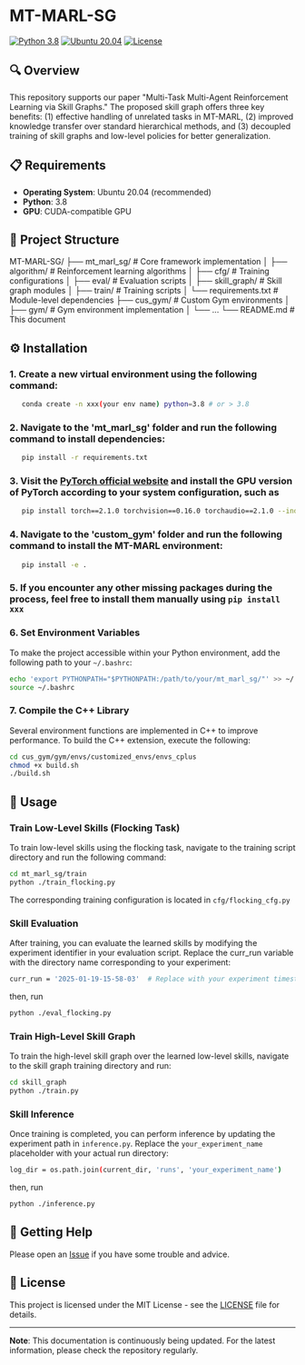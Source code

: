 # MT-MARL-SG
[![Python 3.8](https://img.shields.io/badge/python-3.8-blue.svg)](https://www.python.org/downloads/release/python-380/)
[![Ubuntu 20.04](https://img.shields.io/badge/ubuntu-20.04-orange.svg)](https://releases.ubuntu.com/20.04/)
[![License](https://img.shields.io/badge/license-MIT-green.svg)](LICENSE)

## 🔍 Overview
This repository supports our paper "Multi-Task Multi-Agent Reinforcement Learning via Skill Graphs." The proposed skill graph offers three key benefits: (1) effective handling of unrelated tasks in MT-MARL, (2) improved knowledge transfer over standard hierarchical methods, and (3) decoupled training of skill graphs and low-level policies for better generalization.

## 📋 Requirements
- **Operating System**: Ubuntu 20.04 (recommended)
- **Python**: 3.8
- **GPU**: CUDA-compatible GPU

## 📁 Project Structure
MT-MARL-SG/
├── mt_marl_sg/ # Core framework implementation
│ ├── algorithm/ # Reinforcement learning algorithms
│ ├── cfg/ # Training configurations
│ ├── eval/ # Evaluation scripts
│ ├── skill_graph/ # Skill graph modules
│ ├── train/ # Training scripts
│ └── requirements.txt # Module-level dependencies
├── cus_gym/ # Custom Gym environments
│ ├── gym/                  # Gym environment implementation
│ └── ...
└── README.md # This document

## ⚙️ Installation
### 1. Create a new virtual environment using the following command:
```bash
   conda create -n xxx(your env name) python=3.8 # or > 3.8
```
### 2. Navigate to the 'mt_marl_sg' folder and run the following command to install dependencies:
```bash
   pip install -r requirements.txt
```
### 3. Visit the [PyTorch official website](https://pytorch.org/get-started/previous-versions/) and install the GPU version of PyTorch according to your system configuration, such as
```bash
   pip install torch==2.1.0 torchvision==0.16.0 torchaudio==2.1.0 --index-url https://download.pytorch.org/whl/cu121
```
### 4. Navigate to the 'custom_gym' folder and run the following command to install the MT-MARL environment:
```bash
   pip install -e .
```
### 5. If you encounter any other missing packages during the process, feel free to install them manually using ``pip install xxx``

### 6. Set Environment Variables
To make the project accessible within your Python environment, add the following path to your `~/.bashrc`:

```bash
echo 'export PYTHONPATH="$PYTHONPATH:/path/to/your/mt_marl_sg/"' >> ~/.bashrc
source ~/.bashrc
```

### 7. Compile the C++ Library
Several environment functions are implemented in C++ to improve performance. To build the C++ extension, execute the following:
```bash
cd cus_gym/gym/envs/customized_envs/envs_cplus
chmod +x build.sh
./build.sh
```


## 🚀 Usage
### Train Low-Level Skills (Flocking Task)
To train low-level skills using the flocking task, navigate to the training script directory and run the following command:
```bash
cd mt_marl_sg/train
python ./train_flocking.py
```
The corresponding training configuration is located in `cfg/flocking_cfg.py`

### Skill Evaluation
After training, you can evaluate the learned skills by modifying the experiment identifier in your evaluation script. Replace the curr_run variable with the directory name corresponding to your experiment:
```bash
curr_run = '2025-01-19-15-58-03'  # Replace with your experiment timestamp
```
then, run
```bash
python ./eval_flocking.py
```

### Train High-Level Skill Graph
To train the high-level skill graph over the learned low-level skills, navigate to the skill graph training directory and run:
```bash
cd skill_graph
python ./train.py
```

### Skill Inference
Once training is completed, you can perform inference by updating the experiment path in `inference.py`. Replace the `your_experiment_name` placeholder with your actual run directory:
```bash
log_dir = os.path.join(current_dir, 'runs', 'your_experiment_name')
```
then, run 
```bash
python ./inference.py
```

## 📝 Getting Help
Please open an [Issue](https://github.com/Guobin-Zhu/MT-MARL-SG/issues) if you have some trouble and advice.

## 📄 License

This project is licensed under the MIT License - see the [LICENSE](LICENSE) file for details.

---

**Note**: This documentation is continuously being updated. For the latest information, please check the repository regularly.
